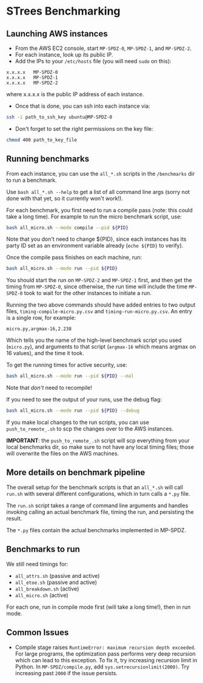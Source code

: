 # STrees Benchmarking

## Launching AWS instances

- From the AWS EC2 console, start `MP-SPDZ-0`, `MP-SPDZ-1`, and `MP-SPDZ-2`.
- For each instance, look up its public IP.
- Add the IPs to your `/etc/hosts` file (you will need `sudo` on this):

```
x.x.x.x   MP-SPDZ-0
x.x.x.x   MP-SPDZ-1
x.x.x.x   MP-SPDZ-2
``` 

where x.x.x.x is the public IP address of each instance. 

- Once that is done, you can ssh into each instance via:

```bash
ssh -i path_to_ssh_key ubuntu@MP-SPDZ-0
```

- Don't forget to set the right permissions on the key file:

```bash
chmod 400 path_to_key_file
```

## Running benchmarks

From each instance, you can use the `all_*.sh` scripts in the `/benchmarks` dir to run a benchmark.

Use `bash all_*.sh --help` to get a list of all command line args (sorry not done with that yet, so it currently won't work!).

For each benchmark, you first need to run a compile pass (note: this could take a long time). For example to run the micro benchmark script, use:

```bash
bash all_micro.sh --mode compile --pid ${PID}
```

Note that you don't need to change ${PID}, since each instances has its party ID set as an environment variable already (`echo ${PID}` to verify).

Once the compile pass finishes on each machine, run:

```bash
bash all_micro.sh --mode run --pid ${PID}
```

You should start the run on `MP-SPDZ-2` and `MP-SPDZ-1` first, and then get the timing from `MP-SPDZ-0`, since otherwise, the run time will include the time `MP-SPDZ-0` took to wait for the other instances to initiate a run.

Running the two above commands should have added entries to two output files, `timing-compile-micro.py.csv` and `timing-run-micro.py.csv`. An entry is a single row, for example:

```csv
micro.py,argmax-16,2.238
```

Which tells you the name of the high-level benchmark script you used (`micro.py`), and arguments to that script (`argmax-16` which means argmax on 16 values), and the time it took.

To get the running times for active security, use:

```bash
bash all_micro.sh --mode run --pid ${PID} --mal
```

Note that *don't* need to recompile!

If you need to see the output of your runs, use the debug flag:

```bash
bash all_micro.sh --mode run --pid ${PID} --debug
```

If you make local changes to the run scripts, you can use `push_to_remote_.sh` to scp the changes over to the AWS instances. 

__IMPORTANT__: the `push_to_remote_.sh` script will scp everything from your local benchmarks dir, so make sure to not have any local timing files; those will overwrite the files on the AWS machines.

## More details on benchmark pipeline

The overall setup for the benchmark scripts is that an `all_*.sh` will call `run.sh` with several different configurations, which in turn calls a `*.py` file.

The `run.sh` script takes a range of command line arguments and handles invoking calling an actual benchmark file, timing the run, and persisting the result. 

The `*.py` files contain the actual benchmarks implemented in MP-SPDZ.

## Benchmarks to run

We still need timings for:
 
 - `all_attrs.sh` (passive and active)
 - `all_etoe.sh` (passive and active)
 - `all_breakdown.sh` (active)
 - `all_micro.sh` (active)
 
 For each one, run in compile mode first (will take a long time!), then in run mode.

## Common Issues

- Compile stage raises `RuntimeError: maximum recursion depth exceeded`. For large programs, the optimization pass performs very deep recursion which can lead to this exception. To fix it, try increasing recursion limit in Python. In `MP-SPDZ/compile.py`, add `sys.setrecursionlimit(2000)`. Try increasing past `2000` if the issue persists.
